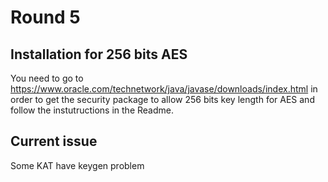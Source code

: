 # Round 5

## Installation for 256 bits AES

You need to go to https://www.oracle.com/technetwork/java/javase/downloads/index.html in order to get the security package to allow 256 bits key length for AES and follow the instutructions in the Readme.


## Current issue  
Some KAT have keygen problem 



